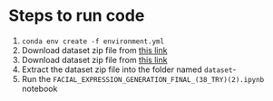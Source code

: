 # Steps to run code

1. `conda env create -f environment.yml`
2. Download dataset zip file from [this link](https://www.kaggle.com/datasets/emeka269/master-class/data)
3. Download dataset zip file from [this link](https://www.kaggle.com/datasets/emeka269/dataset-2-adfes-dataset-for-test)
4. Extract the dataset zip file into the folder named `dataset`-
5. Run the `FACIAL_EXPRESSION_GENERATION_FINAL_(38_TRY)(2).ipynb` notebook

